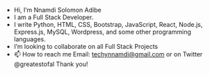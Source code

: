 - Hi, I’m Nnamdi Solomon Adibe
- I am a Full Stack Developer. 
- I write Python, HTML, CSS, Bootstrap, JavaScript, React, Node.js, Express.js, MySQL, Wordpress, and some other programming languages. 
- I’m looking to collaborate on all Full Stack Projects
- 📫 How to reach me Email: techynnamdi@gmail.com or on Twitter @greatestofal
Thank you!
<!---
greatestofal/greatestofal is a ✨ special ✨ repository because its `README.md` (this file) appears on your GitHub profile.
You can click the Preview link to take a look at your changes.
--->

